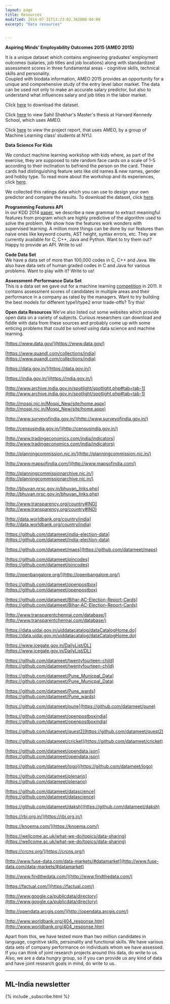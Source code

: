 ```yaml
---
layout: page
title: Resources
modified: 2014-07-31T13:23:02.362000-04:00
excerpt: "Data resources"


---
```


**Aspiring Minds’ Employability Outcomes 2015 (AMEO 2015)**  

It is a unique dataset which contains engineering graduates’ employment
outcomes (salaries, job titles and job locations) along with standardized
assessment scores in three fundamental areas - cognitive skills, technical
skills and personality.  
Coupled with biodata information, AMEO 2015 provides an opportunity for
a unique and comprehensive study of the entry level labor market. The data can
be used not only to make an accurate salary predictor, but also to understand
what influences salary and job titles in the labor market.

Click [here](http://research.aspiringminds.com/wp-content/uploads/2016/05/datachallenge_cods2016.zip) to download the dataset.  
  
Click [here]() to view Sahil Shekhar's Master's thesis at Harvard
Kennedy School, which uses AMEO.

Click [here]() to view the project report, that uses AMEO, by a
group of Machine Learning class’ students at NYU.

**Data Science For Kids**   

We conduct machine learning workshop with kids where, as part of the exercise,
they are supposed to rate random face cards on a scale of 1-5 according to
their inclination to befriend the person on the card. These cards had
distinguishing feature sets like old names & new names, gender and hobby
type. To read more about the workshop and its experiences, click [here](http://www.datasciencekids.org/).   

We collected this ratings data which you can use to design your own predictor
and compare the results. To download the dataset, click [here](https://drive.google.com/folderview?id=0B5e-wnFrLgTEUm9jaDc2ODV5Z3M&usp=sharing).  
  
**Programming Features API**  
In our KDD 2014 [paper](http://research.aspiringminds.com/publications/), we describe a new grammar to extract meaningful features
from program which are highly predictive of the algorithm used to solve the
problem. We show how the features work wonders with supervised learning. A
million more things can be done by our features than naive ones like keyword
counts, AST height, syntax errors, etc. They are currently available for C,
C++, Java and Python. Want to try them out? Happy to provide an API.
Write to us!

**Code Data Set**  
We have a data set
of more than 100,000 codes in C, C++ and Java. We also have data sets of human
graded codes in C and Java for various problems. Want to play with it? Write to
us!

**Assessment-Performance Data Set**  
This is a data set we gave out for a machine learning [competition](http://www.aspiringminds.in/mlCompetition/) in 2011.
It contains assessment scores of candidates in multiple areas and their
performance in a company as rated by the managers. Want to try building the
best models for different type1/type2 error trade-offs? Try this!  
  
**Open data Resources**
We’ve also listed out some websites which provide open data on a variety of
subjects. Curious researchers can download and fiddle with data from these sources
and probably come up with some enticing problems that could be solved using
data science and machine learning.  

[https://www.data.gov/](https://www.data.gov/)

 [https://www.quandl.com/collections/india](https://www.quandl.com/collections/india)

 [https://data.gov.in/](https://data.gov.in/)

 [https://india.gov.in/](https://india.gov.in/)

 [http://www.archive.india.gov.in/spotlight/spotlight.php#tab=tab-1](http://www.archive.india.gov.in/spotlight/spotlight.php#tab=tab-1)

 [http://mospi.nic.in/Mospi_New/site/home.aspx](http://mospi.nic.in/Mospi_New/site/home.aspx)

 [http://www.surveyofindia.gov.in/](http://www.surveyofindia.gov.in/)

 [http://censusindia.gov.in/](http://censusindia.gov.in/)

 [http://www.tradingeconomics.com/india/indicators](http://www.tradingeconomics.com/india/indicators)

 [http://planningcommission.nic.in/](http://planningcommission.nic.in/)

 [http://www.mapsofindia.com/](http://www.mapsofindia.com/)

 [http://planningcommissionarchive.nic.in/](http://planningcommissionarchive.nic.in/)

 [http://bhuvan.nrsc.gov.in/bhuvan_links.php](http://bhuvan.nrsc.gov.in/bhuvan_links.php)

 [http://www.transparency.org/country#IND](http://www.transparency.org/country#IND)

 [http://data.worldbank.org/country/india](http://data.worldbank.org/country/india)

 [https://github.com/datameet/india-election-data](https://github.com/datameet/india-election-data)

 [https://github.com/datameet/maps](https://github.com/datameet/maps)

 [https://github.com/datameet/pincodes](https://github.com/datameet/pincodes)

 [http://openbangalore.org/](http://openbangalore.org/)

 [https://github.com/datameet/openpostbox](https://github.com/datameet/openpostbox)

 [https://github.com/datameet/Bihar-AC-Election-Report-Cards](https://github.com/datameet/Bihar-AC-Election-Report-Cards)

 [http://www.transparentchennai.com/database/](http://www.transparentchennai.com/database/)

 [https://data.uidai.gov.in/uiddatacatalog/dataCatalogHome.do](https://data.uidai.gov.in/uiddatacatalog/dataCatalogHome.do)

 [https://www.icegate.gov.in/DailyList/DL](https://www.icegate.gov.in/DailyList/DL)

 [https://github.com/datameet/twentyfourteen-child](https://github.com/datameet/twentyfourteen-child)

 [https://github.com/datameet/Pune_Municpal_Data](https://github.com/datameet/Pune_Municpal_Data)

 [https://github.com/datameet/Pune_wards](https://github.com/datameet/Pune_wards)

 [https://github.com/datameet/pune](https://github.com/datameet/pune)

 [https://github.com/datameet/openpostboxindia](https://github.com/datameet/openpostboxindia)

 [https://github.com/datameet/quest2](https://github.com/datameet/quest2)

 [https://github.com/datameet/cricket](https://github.com/datameet/cricket)

 [https://github.com/datameet/opendata.json](https://github.com/datameet/opendata.json)

 [https://github.com/datameet/logo](https://github.com/datameet/logo)

 [https://github.com/datameet/plenario](https://github.com/datameet/plenario)

 [https://github.com/datameet/datascience](https://github.com/datameet/datascience)

 [https://github.com/datameet/daksh](https://github.com/datameet/daksh)

 [https://rbi.org.in/](https://rbi.org.in/)

 [https://knoema.com/](https://knoema.com/)

 [https://wellcome.ac.uk/what-we-do/topics/data-sharing](https://wellcome.ac.uk/what-we-do/topics/data-sharing)

 [https://crcns.org/](https://crcns.org/)

 [http://www.fuse-data.com/data-markets/#datamarket](http://www.fuse-data.com/data-markets/#datamarket)

 [http://www.findthedata.com/](http://www.findthedata.com/)

 [https://factual.com/](https://factual.com/)

 [http://www.google.ca/publicdata/directory](http://www.google.ca/publicdata/directory)

 [http://opendata.arcgis.com/](http://opendata.arcgis.com/)

 [http://www.worldbank.org/404_response.htm](http://www.worldbank.org/404_response.htm)



Apart from this, we have tested more than two million candidates in language,
cognitive skills, personality and functional skills. We have various data sets
of company performance on individuals whom we have assessed. If you can think
of joint research projects around this data, do write to us.  
Also, we are a data
hungry group, so if you can provide us any kind of data and have joint research
goals in mind, do write to us. 

---

## ML-India newsletter

{% include _subscribe.html %}
